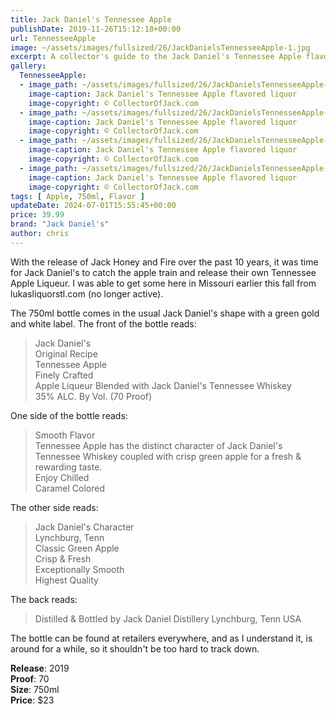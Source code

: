 ```yaml
---
title: Jack Daniel's Tennessee Apple
publishDate: 2019-11-26T15:12:18+00:00
url: TennesseeApple
image: ~/assets/images/fullsized/26/JackDanielsTennesseeApple-1.jpg
excerpt: A collector's guide to the Jack Daniel's Tennessee Apple flavored liquor
gallery:
  TennesseeApple:
  - image_path: ~/assets/images/fullsized/26/JackDanielsTennesseeApple-1.jpg
    image-caption: Jack Daniel's Tennessee Apple flavored liquor
    image-copyright: © CollectorOfJack.com
  - image_path: ~/assets/images/fullsized/26/JackDanielsTennesseeApple-2.jpg
    image-caption: Jack Daniel's Tennessee Apple flavored liquor
    image-copyright: © CollectorOfJack.com
  - image_path: ~/assets/images/fullsized/26/JackDanielsTennesseeApple-3.jpg
    image-caption: Jack Daniel's Tennessee Apple flavored liquor
    image-copyright: © CollectorOfJack.com
  - image_path: ~/assets/images/fullsized/26/JackDanielsTennesseeApple-4.jpg
    image-caption: Jack Daniel's Tennessee Apple flavored liquor
    image-copyright: © CollectorOfJack.com
tags: [ Apple, 750ml, Flavor ]
updateDate: 2024-07-01T15:55:45+00:00
price: 39.99
brand: "Jack Daniel's"
author: chris
---
```

With the release of Jack Honey and Fire over the past 10 years, it was time for Jack Daniel's to catch the apple train and release their own Tennessee Apple Liqueur. I was able to get some here in Missouri earlier this fall from lukasliquorstl.com (no longer active).

The 750ml bottle comes in the usual Jack Daniel's shape with a green gold and white label. The front of the bottle reads:
> Jack Daniel's  
> Original Recipe  
> Tennessee Apple  
> Finely Crafted  
> Apple Liqueur Blended with Jack Daniel's Tennessee Whiskey  
> 35% ALC. By Vol. (70 Proof)

One side of the bottle reads:

> Smooth Flavor  
> Tennessee Apple has the distinct character of Jack Daniel's Tennessee Whiskey coupled with crisp green apple for a fresh &amp; rewarding taste.  
> Enjoy Chilled  
> Caramel Colored 

The other side reads:

> Jack Daniel's Character  
> Lynchburg, Tenn  
> Classic Green Apple  
> Crisp &amp; Fresh  
> Exceptionally Smooth  
> Highest Quality

The back reads:

> Distilled &amp; Bottled by Jack Daniel Distillery Lynchburg, Tenn USA

The bottle can be found at retailers everywhere, and as I understand it, is around for a while, so it shouldn't be too hard to track down.

**Release**: 2019  
**Proof**: 70   
**Size**: 750ml  
**Price**: $23  

